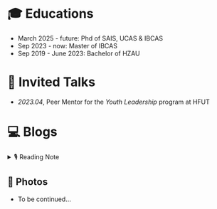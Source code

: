 # 🎓 Educations
- March 2025 - future: Phd of SAIS, UCAS & IBCAS
- Sep 2023 - now: Master of IBCAS
- Sep 2019 - June 2023: Bachelor of HZAU

# 💬 Invited Talks
- *2023.04*, Peer Mentor for the *Youth Leadership* program at HFUT

# 💻 Blogs

<details>
<summary>🎙 Reading Note</summary>
<pre><code>
</code></pre>
</details>

## 🎥 Photos
- To be continued…
